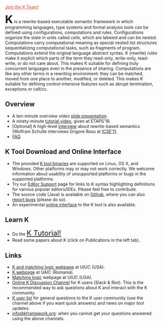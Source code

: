 <a style="color:#F44336" href="./join_team.md">Join the K Team!</a>

<b style="font-size: 36px; line-height: 1;">K</b> is a rewrite-based
executable semantic framework in which programming languages, type
systems and formal analysis tools can be defined using
configurations, computations and rules. Configurations organize the
state in units called cells, which are labeled and can be nested.
Computations carry computational meaning as special nested list
structures sequentializing computational tasks, such as fragments of
program. Computations extend the original language abstract syntax.
K (rewrite) rules make it explicit which parts of the term they
read-only, write-only, read-write, or do not care about. This makes
K suitable for defining truly concurrent languages even in the
presence of sharing. Computations are like any other terms in a
rewriting environment: they can be matched, moved from one place to
another, modified, or deleted. This makes K suitable for defining
control-intensive features such as abrupt termination, exceptions or
call/cc.

## Overview

- A ten-minute overview video [slide presentation](./overview.md).
- A ninety-minute [tutorial video](https://youtu.be/3ovulLNCEQc?list=PLQMvp5V6ZQjOm4JZK15s-WJtQHxOmb2h7), given at ETAPS'16.
- [Optional] A high-level [interview](http://channel9.msdn.com/posts/ICSE-2011-Grigore-Rosu-The-Art-and-Science-of-Program-Verification) about rewrite-based semantics (Wolfram Schulte interviews Grigore Rosu at [ICSE'11](http://2011.icse-conferences.org/).
- [FAQ](./faq.md)

## K Tool Download and Online Interface

- The provided [K tool binaries](./downloads.md) are supported on Linux, OS X, and Windows. Other platforms may or may not work correctly. We welcome information about usability of unsupported platforms or bugs in the supported platforms.
- Try our [Editor Support](./editor_support.md) page for links to K syntax highlighting definitions for various popular editors/IDEs. Please feel free to contribute.
- The source code (Java) is available on [Github](https://github.com/kframework), where you can also [report bugs](http://github.com/kframework/k/issues)</a> (please do so).
- An experimental [online interface](http://kframework.org/kweb) to the K tool is also available.

## Learn K

- Do the <a style="font-size:24px" href="./tutorials.md">K Tutorial!</a>
- Read some papers about K (click on Publications in the left tab).

## Links

- [K and matching logic webpage](http://fsl.cs.uiuc.edu/index.php/K_and_Matching_Logic) at UIUC (USA).
- [K webpage](http://fmse.info.uaic.ro/projects/K/) at UAIC (Romania).
- [Matching logic](http://matching-logic.org/) webpage at UIUC (USA).
- [Online K Discussion Channel](https://riot.im/app/#/room/#k:matrix.org) for K users (Slack & Riot). This is the recommended way to ask questions about K and interact with the K community.
- [K user list](https://lists.cs.illinois.edu/lists/info/k-user) for general questions to the K user community (use the channel above if you want quick answers) and news on major tool updates.
- [info@kframework.org](mailto:info@kframework.org): when you cannot get your questions answered using the above channels.
